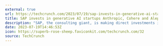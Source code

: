 ```yaml
---
external: true
url: https://techcrunch.com/2023/07/19/sap-invests-in-generative-ai-startups-anthropic-cohere-and-aleph-alpha/
title: SAP invests in generative AI startups Anthropic, Cohere and Aleph Alpha
description: "SAP, the consulting giant, is making direct investments in three major generative AI startups: Anthropic, Cohere and Aleph Alpha."
date: 2023-07-19T14:46:53Z
icon: https://superb-rose-sheep.faviconkit.com/techcrunch.com/32
source: TechCrunch
---
```

